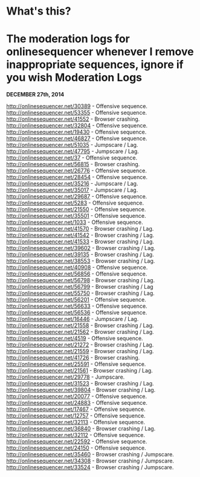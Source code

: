 What's this?
===============
The moderation logs for onlinesequencer whenever I remove inappropriate sequences, ignore if you wish
Moderation Logs
======
**DECEMBER 27th, 2014**

http://onlinesequencer.net/30389 - Offensive sequence.
http://onlinesequencer.net/53355 - Offensive sequence.
http://onlinesequencer.net/41552 - Browser crashing.
http://onlinesequencer.net/32804 - Offensive sequence.
http://onlinesequencer.net/19430 - Offensive sequence.
http://onlinesequencer.net/46827 - Offensive sequence.
http://onlinesequencer.net/51035 - Jumpscare / Lag.
http://onlinesequencer.net/47795 - Jumpscare / Lag.
http://onlinesequencer.net/37 - Offensive sequence.
http://onlinesequencer.net/56815 - Browser crashing.
http://onlinesequencer.net/26776 - Offensive sequence.
http://onlinesequencer.net/28454 - Offensive sequence.
http://onlinesequencer.net/35216 - Jumpscare / Lag.
http://onlinesequencer.net/35017 - Jumpscare / Lag.
http://onlinesequencer.net/29687 - Offensive sequence.
http://onlinesequencer.net/5283 - Offensive sequence.
http://onlinesequencer.net/21550 - Offensive sequence.
http://onlinesequencer.net/35501 - Offensive sequence.
http://onlinesequencer.net/1033 - Offensive sequence.
http://onlinesequencer.net/41570 - Browser crashing / Lag.
http://onlinesequencer.net/41542 - Browser crashing / Lag.
http://onlinesequencer.net/41533 - Browser crashing / Lag.
http://onlinesequencer.net/39602 - Browser crashing / Lag.
http://onlinesequencer.net/39135 - Browser crashing / Lag.
http://onlinesequencer.net/38553 - Browser crashing / Lag.
http://onlinesequencer.net/40908 - Offensive sequence.
http://onlinesequencer.net/56856 - Offensive sequence.
http://onlinesequencer.net/56798 - Browser crashing / Lag.
http://onlinesequencer.net/56799 - Browser crashing / Lag
http://onlinesequencer.net/55750 - Browser crashing / Lag.
http://onlinesequencer.net/56201 - Offensive sequence.
http://onlinesequencer.net/56633 - Offensive sequence.
http://onlinesequencer.net/56536 - Offensive sequence.
http://onlinesequencer.net/16446 - Jumpscare / Lag.
http://onlinesequencer.net/21558 - Browser crashing / Lag.
http://onlinesequencer.net/21562 - Browser crashing / Lag.
http://onlinesequencer.net/4519 - Offensive sequence.
http://onlinesequencer.net/21272 - Browser crashing / Lag.
http://onlinesequencer.net/21559 - Browser crashing / Lag.
http://onlinesequencer.net/41726 - Browser crashing.
http://onlinesequencer.net/25591 - Offensive sequence.
http://onlinesequencer.net/21561 - Browser crashing / Lag.
http://onlinesequencer.net/29778 - Jumpscare.
http://onlinesequencer.net/31523 - Browser crashing / Lag.
http://onlinesequencer.net/39804 - Browser crashing / Lag.
http://onlinesequencer.net/20077 - Offensive sequence.
http://onlinesequencer.net/24883 - Offensive sequence.
http://onlinesequencer.net/17467 - Offensive sequence.
http://onlinesequencer.net/12757 - Offensive sequence.
http://onlinesequencer.net/32113 - Offensive sequence.
http://onlinesequencer.net/36840 - Browser crashing / Lag.
http://onlinesequencer.net/32112 - Offensive sequence.
http://onlinesequencer.net/22592 - Offensive sequence.
http://onlinesequencer.net/24150 - Offensive sequence.
http://onlinesequencer.net/35460 - Browser crashing / Jumpscare.
http://onlinesequencer.net/34308 - Browser crashing / Jumpscare.
http://onlinesequencer.net/33524 - Browser crashing / Jumpscare.
